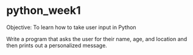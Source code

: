 # python_week1

Objective: To learn how to take user input in Python




Write a program that asks the user for their name, age, and location and then prints out a personalized message.
